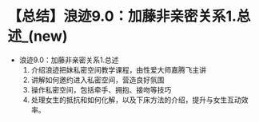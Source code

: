 # 【总结】浪迹9.0：加藤非亲密关系1.总述_(new)

-   浪迹9.0：加藤非亲密关系1.总述
    1.  介绍浪迹把妹私密空间教学课程，由性爱大师嘉腾飞主讲
    2.  讲解如何邀约进入私密空间，营造良好氛围
    3.  操作私密空间，包括牵手、拥抱、接吻等技巧
    4.  处理女生的抵抗和如何化解，以及下床方法的介绍，提升与女生互动效率。